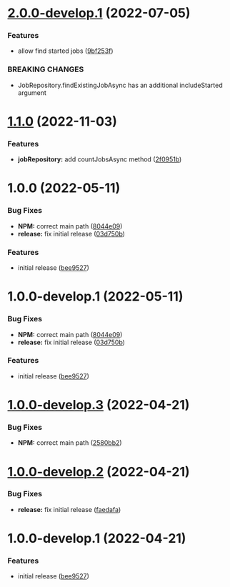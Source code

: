 # [2.0.0-develop.1](https://github.com/droidsolutions/job-service-typeorm/compare/v1.0.0...v2.0.0-develop.1) (2022-07-05)


### Features

* allow find started jobs ([9bf253f](https://github.com/droidsolutions/job-service-typeorm/commit/9bf253f6f1d305a96dba8bcd1b793e723313f14e))


### BREAKING CHANGES

* JobRepository.findExistingJobAsync has an additional includeStarted argument

# [1.1.0](https://github.com/droidsolutions/job-service-typeorm/compare/v1.0.0...v1.1.0) (2022-11-03)


### Features

* **jobRepository:** add countJobsAsync method ([2f0951b](https://github.com/droidsolutions/job-service-typeorm/commit/2f0951b25a8713c1d23a91c769abd15376d776af))

# 1.0.0 (2022-05-11)


### Bug Fixes

* **NPM:** correct main path ([8044e09](https://github.com/droidsolutions/job-service-typeorm/commit/8044e09a6a10b9907acece0ca949651496cbbf08))
* **release:** fix initial release ([03d750b](https://github.com/droidsolutions/job-service-typeorm/commit/03d750b3bea75115dfad1a9d0fb80b433e5e5142))


### Features

* initial release ([bee9527](https://github.com/droidsolutions/job-service-typeorm/commit/bee952706e679d4728989d958d444d53c3b8daf7))

# 1.0.0-develop.1 (2022-05-11)


### Bug Fixes

* **NPM:** correct main path ([8044e09](https://github.com/droidsolutions/job-service-typeorm/commit/8044e09a6a10b9907acece0ca949651496cbbf08))
* **release:** fix initial release ([03d750b](https://github.com/droidsolutions/job-service-typeorm/commit/03d750b3bea75115dfad1a9d0fb80b433e5e5142))


### Features

* initial release ([bee9527](https://github.com/droidsolutions/job-service-typeorm/commit/bee952706e679d4728989d958d444d53c3b8daf7))

# [1.0.0-develop.3](https://github.com/droidsolutions/job-service-typeorm/compare/v1.0.0-develop.2...v1.0.0-develop.3) (2022-04-21)


### Bug Fixes

* **NPM:** correct main path ([2580bb2](https://github.com/droidsolutions/job-service-typeorm/commit/2580bb2444b1fc68a957174a0d5ae2564a32ca7d))

# [1.0.0-develop.2](https://github.com/droidsolutions/job-service-typeorm/compare/v1.0.0-develop.1...v1.0.0-develop.2) (2022-04-21)


### Bug Fixes

* **release:** fix initial release ([faedafa](https://github.com/droidsolutions/job-service-typeorm/commit/faedafa7064d9b4eba91014c59982e8436ee5a2a))

# 1.0.0-develop.1 (2022-04-21)


### Features

* initial release ([bee9527](https://github.com/droidsolutions/job-service-typeorm/commit/bee952706e679d4728989d958d444d53c3b8daf7))
